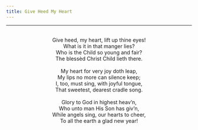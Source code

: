 ```yaml
---
title: Give Heed My Heart
---
```


---
<center>
<br/>
Give heed, my heart, lift up thine eyes!<br/>
What is it in that manger lies?<br/>
Who is the Child so young and fair?<br/>
The blessèd Christ Child lieth there.<br/>
<br/>
My heart for very joy doth leap,<br/>
My lips no more can silence keep;<br/>
I, too, must sing, with joyful tongue,<br/>
That sweetest, dearest cradle song.<br/>
<br/>
Glory to God in highest heav’n,<br/>
Who unto man His Son has giv’n,<br/>
While angels sing, our hearts to cheer,<br/>
To all the earth a glad new year!<br/>

</center>